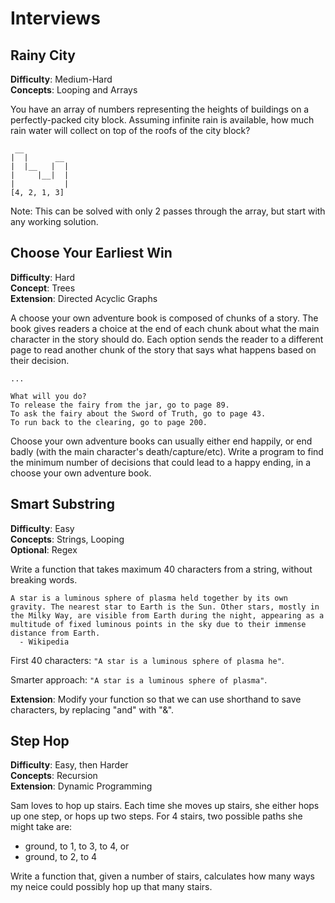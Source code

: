# Interviews


## Rainy City

**Difficulty**: Medium-Hard    
**Concepts**: Looping and Arrays

You have an array of numbers representing the heights of buildings on a perfectly-packed city block.  Assuming infinite rain is available, how much rain water will collect on top of the roofs of the city block?

```
 __
|  |      __
|  |__   |  |
|     |__|  |
|           |
[4, 2, 1, 3]
```


Note: This can be solved with only 2 passes through the array, but start with any working solution.  



## Choose Your Earliest Win

**Difficulty**: Hard    
**Concept**: Trees     
**Extension**: Directed Acyclic Graphs   

A choose your own adventure book is composed of chunks of a story.   The book gives readers a choice at the end of each chunk about what the main character in the story should do.  Each option sends the reader to a different page to read another chunk of the story that says what happens based on their decision.

```
...

What will you do?
To release the fairy from the jar, go to page 89.
To ask the fairy about the Sword of Truth, go to page 43.
To run back to the clearing, go to page 200.
```

Choose your own adventure books can usually either end happily, or end badly (with the main character's death/capture/etc).  Write a program to find the minimum number of decisions that could lead to a happy ending, in a choose your own adventure book.

<!--## Awkward Teddy-->

<!--You're working on a robotic teddy bear toy that will teach children basic tasks. It's working for task lists that can happen in any order, like gathering each toy into the toy bin. Unfortunately, the teddy bear doesn't do very well with tasks with prerequisites. For example, the teddy bear has a tendency to congratulate users who dress a doll by putting its socks on over its shoes, or its underwear on after its pants. -->

<!--```-->
<!--Gathering Toys-->
<!--* put the giraffee into the toy bin-->
<!--* put the blocks into the toy bin-->
<!--* put the doll into the toy bin-->
<!--```-->

<!--```-->
<!--Getting Dressed-->
<!--* put on socks-->
<!--* put on shirt-->
<!--* put on pants-->
<!--* put on shoes-->
<!--* put on underwear-->
<!--```-->

<!--Key questions:-->
<!--* What kind of input does the teddy bear get now? (unordered lists of actions that have to be taken)-->



## Smart Substring

**Difficulty**: Easy   
**Concepts**: Strings, Looping   
**Optional**: Regex   

Write a function that takes maximum 40 characters from a string, without breaking words.  

```
A star is a luminous sphere of plasma held together by its own gravity. The nearest star to Earth is the Sun. Other stars, mostly in the Milky Way, are visible from Earth during the night, appearing as a multitude of fixed luminous points in the sky due to their immense distance from Earth.
  - Wikipedia
```
First 40 characters: `"A star is a luminous sphere of plasma he"`.

Smarter approach: `"A star is a luminous sphere of plasma"`.

**Extension**: Modify your function so that we can use shorthand to save characters, by replacing "and" with "&".



## Step Hop

**Difficulty**: Easy, then Harder   
**Concepts**: Recursion   
**Extension**: Dynamic Programming  

Sam loves to hop up stairs. Each time she moves up stairs, she either hops up one step, or hops up two steps.  For 4 stairs, two possible paths she might take are:
* ground, to 1, to 3, to 4, or
* ground, to 2, to 4

Write a function that, given a number of stairs, calculates how many ways my neice could possibly hop up that many stairs. 
